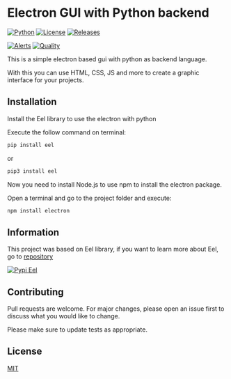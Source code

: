 # Electron GUI with Python backend

[![Python](https://img.shields.io/pypi/pyversions/Eel?style=for-the-badge&logo=python)](https://www.python.org/)
[![License](https://img.shields.io/github/license/thomaznathanael/electron-gui-and-python?style=for-the-badge)](https://github.com/thomaznathanael/Listen-youtube-playlist-with-python/blob/main/LICENSE)
[![Releases](https://img.shields.io/github/v/release/thomaznathanael/electron-gui-and-python?style=for-the-badge)](https://github.com/thomaznathanael/Listen-youtube-playlist-with-python/releases)

[![Alerts](https://img.shields.io/lgtm/alerts/github/thomaznathanael/electron-gui-and-python?style=for-the-badge&logo=lgtm)](https://lgtm.com/projects/g/thomaznathanael/Listen-youtube-playlist-with-python/alerts/)
[![Quality](https://img.shields.io/lgtm/grade/python/github/thomaznathanael/electron-gui-and-python?style=for-the-badge&logo=lgtm)](https://lgtm.com/projects/g/thomaznathanael/Listen-youtube-playlist-with-python/context:python)

This is a simple electron based gui with python as backend language.

With this you can use HTML, CSS, JS and more to create a graphic interface for your projects.

## Installation

Install the Eel library to use the electron with python

Execute the follow command on terminal:
```bash
pip install eel
```
or
```bash
pip3 install eel
```

Now you need to install Node.js to use npm to install the electron package.

Open a terminal and go to the project folder and execute:

```bash
npm install electron
```

## Information

This project was based on Eel library, if you want to learn more about Eel, go to [repository](https://github.com/samuelhwilliams/Eel)

[![Pypi Eel](https://img.shields.io/badge/Pypi-EEL-blue?style=for-the-badge&logo=python)](https://pypi.org/project/Eel/)

## Contributing
Pull requests are welcome. For major changes, please open an issue first to discuss what you would like to change.

Please make sure to update tests as appropriate.

## License
[MIT](https://choosealicense.com/licenses/mit/)
